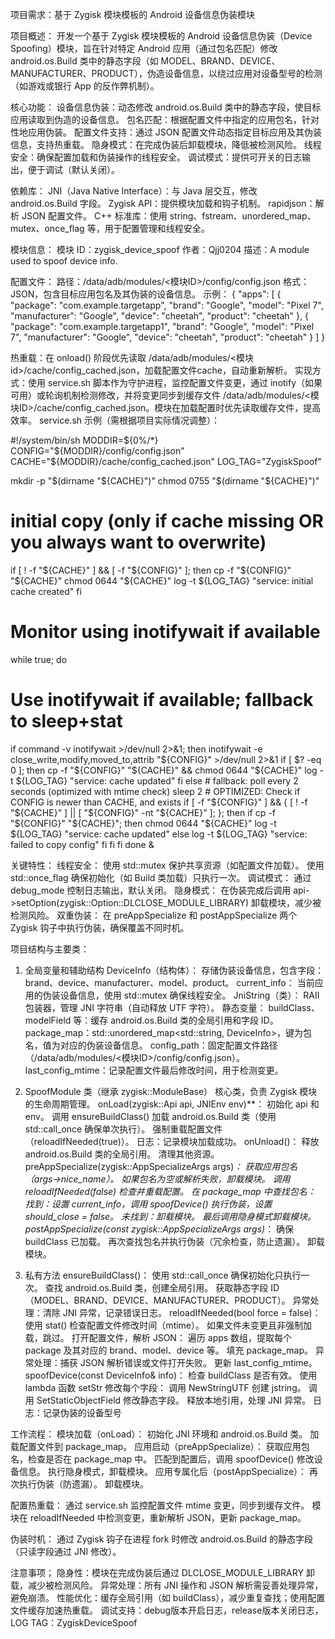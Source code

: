 项目需求：基于 Zygisk 模块模板的 Android 设备信息伪装模块

项目概述：
开发一个基于 Zygisk 模块模板的 Android 设备信息伪装（Device Spoofing）模块，旨在针对特定 Android 应用（通过包名匹配）修改 android.os.Build 类中的静态字段（如 MODEL、BRAND、DEVICE、MANUFACTURER、PRODUCT），伪造设备信息，以绕过应用对设备型号的检测（如游戏或银行 App 的反作弊机制）。

核心功能：
设备信息伪装：动态修改 android.os.Build 类中的静态字段，使目标应用读取到伪造的设备信息。
包名匹配：根据配置文件中指定的应用包名，针对性地应用伪装。
配置文件支持：通过 JSON 配置文件动态指定目标应用及其伪装信息，支持热重载。
隐身模式：在完成伪装后卸载模块，降低被检测风险。
线程安全：确保配置加载和伪装操作的线程安全。
调试模式：提供可开关的日志输出，便于调试（默认关闭）。

依赖库：
JNI（Java Native Interface）：与 Java 层交互，修改 android.os.Build 字段。
Zygisk API：提供模块加载和钩子机制。
rapidjson：解析 JSON 配置文件。
C++ 标准库：使用 string、fstream、unordered_map、mutex、once_flag 等，用于配置管理和线程安全。

模块信息：
模块 ID：zygisk_device_spoof
作者：Qjj0204
描述：A module used to spoof device info.

配置文件：
路径：/data/adb/modules/<模块ID>/config/config.json
格式：JSON，包含目标应用包名及其伪装的设备信息。
示例：
{
  "apps": [
    {
      "package": "com.example.targetapp",
      "brand": "Google",
      "model": "Pixel 7",
      "manufacturer": "Google",
      "device": "cheetah",
      "product": "cheetah"
    },
    {
      "package": "com.example.targetapp1",
      "brand": "Google",
      "model": "Pixel 7",
      "manufacturer": "Google",
      "device": "cheetah",
      "product": "cheetah"
    }
  ]
}

热重载：在 onload() 阶段优先读取 /data/adb/modules/<模块id>/cache/config_cached.json，加载配置文件cache，自动重新解析。
实现方式：使用 service.sh 脚本作为守护进程，监控配置文件变更，通过 inotify（如果可用）或轮询机制检测修改，并将变更同步到缓存文件 /data/adb/modules/<模块ID>/cache/config_cached.json。模块在加载配置时优先读取缓存文件，提高效率。
service.sh 示例（需根据项目实际情况调整）：

#!/system/bin/sh
MODDIR=${0%/*}
CONFIG="${MODDIR}/config/config.json"
CACHE="${MODDIR}/cache/config_cached.json"
LOG_TAG="ZygiskSpoof"

mkdir -p "$(dirname "${CACHE}")"
chmod 0755 "$(dirname "${CACHE}")"

# initial copy (only if cache missing OR you always want to overwrite)
if [ ! -f "${CACHE}" ] && [ -f "${CONFIG}" ]; then
  cp -f "${CONFIG}" "${CACHE}"
  chmod 0644 "${CACHE}"
  log -t ${LOG_TAG} "service: initial cache created"
fi

# Monitor using inotifywait if available
while true; do
  # Use inotifywait if available; fallback to sleep+stat
  if command -v inotifywait >/dev/null 2>&1; then
    inotifywait -e close_write,modify,moved_to,attrib "${CONFIG}" >/dev/null 2>&1
    if [ $? -eq 0 ]; then
      cp -f "${CONFIG}" "${CACHE}" && chmod 0644 "${CACHE}"
      log -t ${LOG_TAG} "service: cache updated"
    fi
  else
    # fallback: poll every 2 seconds (optimized with mtime check)
    sleep 2
    # OPTIMIZED: Check if CONFIG is newer than CACHE, and exists
    if [ -f "${CONFIG}" ] && { [ ! -f "${CACHE}" ] || [ "${CONFIG}" -nt "${CACHE}" ]; }; then
      if cp -f "${CONFIG}" "${CACHE}"; then
        chmod 0644 "${CACHE}"
        log -t ${LOG_TAG} "service: cache updated"
      else
        log -t ${LOG_TAG} "service: failed to copy config"
      fi
    fi
  fi
done &

关键特性：
线程安全：
使用 std::mutex 保护共享资源（如配置文件加载）。
使用 std::once_flag 确保初始化（如 Build 类加载）只执行一次。
调试模式：
通过 debug_mode 控制日志输出，默认关闭。
隐身模式：
在伪装完成后调用 api->setOption(zygisk::Option::DLCLOSE_MODULE_LIBRARY) 卸载模块，减少被检测风险。
双重伪装：
在 preAppSpecialize 和 postAppSpecialize 两个 Zygisk 钩子中执行伪装，确保覆盖不同时机。

项目结构与主要类：
1. 全局变量和辅助结构
DeviceInfo（结构体）：
存储伪装设备信息，包含字段：brand、device、manufacturer、model、product。
current_info：
当前应用的伪装设备信息，使用 std::mutex 确保线程安全。
JniString（类）：
RAII 包装器，管理 JNI 字符串（自动释放 UTF 字符）。
静态变量：
buildClass、modelField 等：缓存 android.os.Build 类的全局引用和字段 ID。
package_map：std::unordered_map<std::string, DeviceInfo>，键为包名，值为对应的伪装设备信息。
config_path：固定配置文件路径（/data/adb/modules/<模块ID>/config/config.json）。
last_config_mtime：记录配置文件最后修改时间，用于检测变更。

2. SpoofModule 类（继承 zygisk::ModuleBase）
核心类，负责 Zygisk 模块的生命周期管理。
onLoad(zygisk::Api api, JNIEnv env)**：
初始化 api 和 env。
调用 ensureBuildClass() 加载 android.os.Build 类（使用 std::call_once 确保单次执行）。
强制重载配置文件（reloadIfNeeded(true)）。
日志：记录模块加载成功。
onUnload()：
释放 android.os.Build 类的全局引用。
清理其他资源。
preAppSpecialize(zygisk::AppSpecializeArgs args)*：
获取应用包名（args->nice_name）。
如果包名为空或解析失败，卸载模块。
调用 reloadIfNeeded(false) 检查并重载配置。
在 package_map 中查找包名：
找到：设置 current_info，调用 spoofDevice() 执行伪装，设置 should_close = false。
未找到：卸载模块。
最后调用隐身模式卸载模块。
postAppSpecialize(const zygisk::AppSpecializeArgs args)*：
确保 buildClass 已加载。
再次查找包名并执行伪装（冗余检查，防止遗漏）。
卸载模块。

3. 私有方法
ensureBuildClass()：
使用 std::call_once 确保初始化只执行一次。
查找 android.os.Build 类，创建全局引用。
获取静态字段 ID（MODEL、BRAND、DEVICE、MANUFACTURER、PRODUCT）。
异常处理：清除 JNI 异常，记录错误日志。
reloadIfNeeded(bool force = false)：
使用 stat() 检查配置文件修改时间（mtime）。
如果文件未变更且非强制加载，跳过。
打开配置文件，解析 JSON：
遍历 apps 数组，提取每个 package 及其对应的 brand、model、device 等。
填充 package_map。
异常处理：捕获 JSON 解析错误或文件打开失败。
更新 last_config_mtime。
spoofDevice(const DeviceInfo& info)：
检查 buildClass 是否有效。
使用 lambda 函数 setStr 修改每个字段：
调用 NewStringUTF 创建 jstring。
调用 SetStaticObjectField 修改静态字段。
释放本地引用，处理 JNI 异常。
日志：记录伪装的设备型号

工作流程：
模块加载（onLoad）：
初始化 JNI 环境和 android.os.Build 类。
加载配置文件到 package_map。
应用启动（preAppSpecialize）：
获取应用包名，检查是否在 package_map 中。
匹配到配置后，调用 spoofDevice() 修改设备信息。
执行隐身模式，卸载模块。
应用专属化后（postAppSpecialize）：
再次执行伪装（防遗漏）。
卸载模块。

配置热重载：
通过 service.sh 监控配置文件 mtime 变更，同步到缓存文件。
模块在 reloadIfNeeded 中检测变更，重新解析 JSON，更新 package_map。

伪装时机：
通过 Zygisk 钩子在进程 fork 时修改 android.os.Build 的静态字段（只读字段通过 JNI 修改）。

注意事项；
隐身性：模块在完成伪装后通过 DLCLOSE_MODULE_LIBRARY 卸载，减少被检测风险。
异常处理：所有 JNI 操作和 JSON 解析需妥善处理异常，避免崩溃。
性能优化：缓存全局引用（如 buildClass），减少重复查找；使用配置文件缓存加速热重载。
调试支持：debug版本开启日志，release版本关闭日志，LOG TAG：ZygiskDeviceSpoof